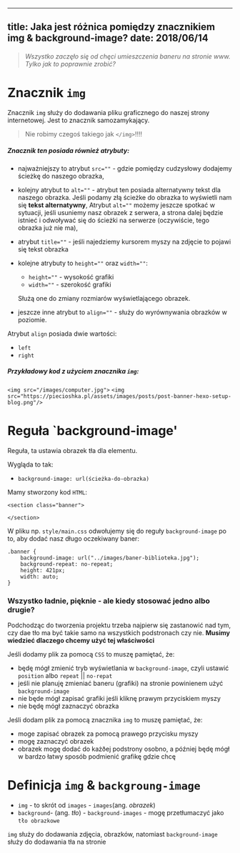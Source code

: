 ----
title: Jaka jest różnica pomiędzy znacznikiem **img** & **background-image**?
date: 2018/06/14
----

> ###### *Wszystko zaczęło się od chęci umieszczenia baneru na stronie www. Tylko jak to poprawnie zrobić?*

# Znacznik `img`

Znacznik `img` służy do dodawania  pliku graficznego do naszej strony internetowej. Jest to znacznik samozamykający.
> Nie robimy czegoś takiego jak `</img>`!!!!

##### Znacznik ten posiada również atrybuty:
* najważniejszy to atrybut `src=""` - gdzie pomiędzy cudzysłowy dodajemy ścieżkę do naszego obrazka,
* kolejny atrybut to `alt=""` - atrybut ten posiada alternatywny tekst dla naszego obrazka. Jeśli podamy złą ścieżke do obrazka to wyświetli nam się **tekst alternatywny**,
Atrybut `alt=""` możemy jeszcze spotkać w sytuacji, jeśli usuniemy nasz obrazek z serwera, a strona dalej będzie istnieć i odwoływać się do ścieżki na serwerze (oczywiście, tego obrazka już nie ma),
* atrybut `title=""` - jeśli najedziemy kursorem myszy na zdjęcie to pojawi się tekst obrazka
* kolejne atrybuty to `height=""` oraz `width=""`:
    * `height=""` - wysokość grafiki
    * `width=""` - szerokość grafiki

    Służą one do zmiany rozmiarów wyświetlającego obrazek.
* jeszcze inne atrybut to `align=""` - służy do wyrównywania obrazków w poziomie.

Atrybut `align` posiada dwie wartości:
* `left`
* `right`

##### Przykładowy kod z użyciem znacznika `img`:
`<img src="/images/computer.jpg">`
`<img src="https://piecioshka.pl/assets/images/posts/post-banner-hexo-setup-blog.png"/>`

# Reguła `background-image'
Reguła, ta ustawia obrazek tła dla elementu.

Wygląda to tak:
* `background-image: url(ścieżka-do-obrazka)`

Mamy stworzony kod `HTML`:
```
<section class="banner">

</section>
```
W pliku np. `style/main.css` odwołujemy się do reguły `background-image` po to, aby dodać nasz długo oczekiwany baner:
```
.banner {
    background-image: url("../images/baner-biblioteka.jpg");
    background-repeat: no-repeat;
    height: 421px;
    width: auto;
}
```

### Wszystko ładnie, pięknie - ale kiedy stosować jedno albo drugie?

Podchodząc do tworzenia projektu trzeba najpierw się zastanowić nad tym, czy dae tło ma być takie samo na wszystkich podstronach czy nie. **Musimy wiedzieć dlaczego chcemy użyć tej właściwości**

Jeśli dodamy plik za pomocą `CSS` to muszę pamiętać, że:
* będę mógł zmienić tryb wyświetlania w `background-image`, czyli ustawić `position` albo `repeat` || `no-repat`
* jeśli nie planuję zmieniać baneru (grafiki) na stronie powinienem użyć `background-image`
* nie będe mógł zapisać grafiki jeśli kliknę prawym przyciskiem myszy
* nie będę mógł zaznaczyć obrazka

Jeśli dodam plik za pomocą znacznika `img` to muszę pamiętać, że:
* moge zapisać obrazek za pomocą prawego przycisku myszy
* mogę zaznaczyć obrazek
* obrazek mogę dodać do każðej podstrony osobno, a później będę mógł w bardzo łatwy sposób podmienić grafikę gdzie chcę

# Definicja `img` & `backgroung-image`
- `img` - to skrót od `images`
        - `images`(ang. *obrazek*)
- `background`- (ang. *tło*)
        - `background-images` - mogę przetłumaczyć jako `tło obrazkowe`

`img` służy do dodawania zdjęcia, obrazków, natomiast `background-image` służy do dodawania tła na stronie

